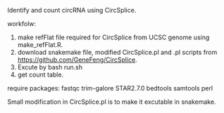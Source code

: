 Identify and count circRNA using CircSplice.

workfolw:
1. make refFlat file required  for CircSplice from UCSC genome using make_refFlat.R.
2. download snakemake file, modified CircSplice.pl and .pl scripts from https://github.com/GeneFeng/CircSplice.
3. Excute by bash run.sh
4. get count table. 

require packages:
fastqc
trim-galore
STAR2.7.0
bedtools 
samtools
perl

Small modification in CircSplice.pl is to make it excutable in snakemake. 
